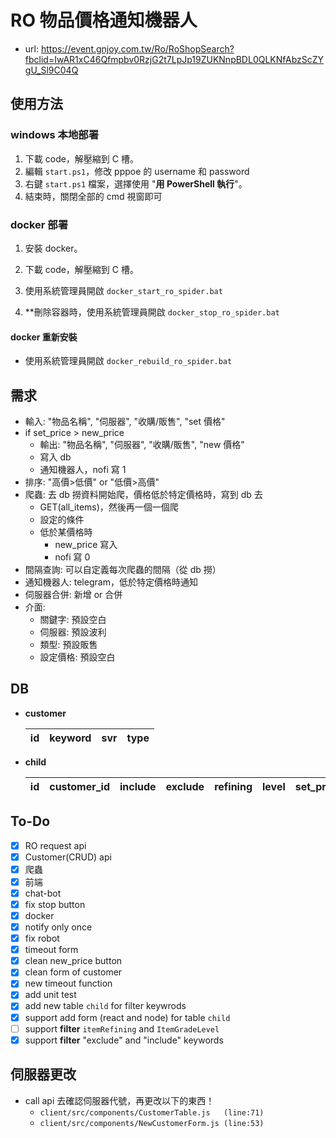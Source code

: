# RO 物品價格通知機器人

- url: https://event.gnjoy.com.tw/Ro/RoShopSearch?fbclid=IwAR1xC46Qfmpbv0RzjG2t7LpJp19ZUKNnpBDL0QLKNfAbzScZYgU_Sl9C04Q

## 使用方法

### windows 本地部署

1. 下載 code，解壓縮到 C 槽。
2. 編輯 `start.ps1`，修改 pppoe 的 username 和 password
3. 右鍵 `start.ps1` 檔案，選擇使用 "**用 PowerShell 執行**"。
4. 結束時，關閉全部的 cmd 視窗即可

### docker 部署

1. 安裝 docker。
2. 下載 code，解壓縮到 C 槽。
3. 使用系統管理員開啟 `docker_start_ro_spider.bat`

4. \*\*刪除容器時，使用系統管理員開啟 `docker_stop_ro_spider.bat`

#### docker 重新安裝

- 使用系統管理員開啟 `docker_rebuild_ro_spider.bat`

## 需求

- 輸入: "物品名稱", "伺服器", "收購/販售", "set 價格"
- if set_price > new_price
  - 輸出: "物品名稱", "伺服器", "收購/販售", "new 價格"
  - 寫入 db
  - 通知機器人，nofi 寫 1
- 排序: "高價>低價" or "低價>高價"
- 爬蟲: 去 db 撈資料開始爬，價格低於特定價格時，寫到 db 去
  - GET(all_items)，然後再一個一個爬
  - 設定的條件
  - 低於某價格時
    - new_price 寫入
    - nofi 寫 0
- 間隔查詢: 可以自定義每次爬蟲的間隔（從 db 撈）
- 通知機器人: telegram，低於特定價格時通知
- 伺服器合併: 新增 or 合併
- 介面:
  - 關鍵字: 預設空白
  - 伺服器: 預設波利
  - 類型: 預設販售
  - 設定價格: 預設空白

## DB

- **customer**

  | id  | keyword | svr | type |
  | --- | ------- | --- | ---- |

- **child**

  | id  | customer_id | include | exclude | refining | level | set_price | new_price | time |
  | --- | ----------- | ------- | ------- | -------- | ----- | --------- | --------- | ---- |

## To-Do

- [x] RO request api
- [x] Customer(CRUD) api
- [x] 爬蟲
- [x] 前端
- [x] chat-bot
- [x] fix stop button
- [x] docker
- [x] notify only once
- [x] fix robot
- [x] timeout form
- [x] clean new_price button
- [x] clean form of customer
- [x] new timeout function
- [x] add unit test
- [x] add new table `child` for filter keywrods
- [x] support add form (react and node) for table `child`
- [ ] support **filter** `itemRefining` and `ItemGradeLevel`
- [x] support **filter** "exclude" and "include" keywords

## 伺服器更改

- call api 去確認伺服器代號，再更改以下的東西！
  - `client/src/components/CustomerTable.js   (line:71)`
  - `client/src/components/NewCustomerForm.js (line:53)`
